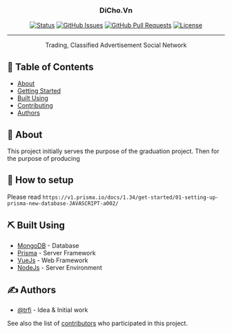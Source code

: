 <!-- <p align="center">
  <a href="" rel="noopener">
 <img width=200px height=200px src="https://i.imgur.com/6wj0hh6.jpg" alt="Project logo"></a>
</p> -->

<h3 align="center">DiCho.Vn</h3>

<div align="center">

[![Status](https://img.shields.io/badge/status-active-success.svg)]()
[![GitHub Issues](https://img.shields.io/github/issues/trfi/DiCho.Vn.svg)](https://github.com/trfi/DiCho.Vn/issues)
[![GitHub Pull Requests](https://img.shields.io/github/issues-pr/trfi/DiCho.Vn.svg)](https://github.com/trfi/DiCho.Vn/pulls)
[![License](https://img.shields.io/badge/license-MIT-blue.svg)](/LICENSE)

</div>

---

<p align="center"> Trading, Classified Advertisement Social Network
    <br> 
</p>

## 📝 Table of Contents

- [About](#about)
- [Getting Started](#setup)
- [Built Using](#built_using)
- [Contributing](../CONTRIBUTING.md)
- [Authors](#authors)

## 🧐 About <a name = "about"></a>

This project initially serves the purpose of the graduation project. Then for the purpose of producing

<!-- ## 🏁 Getting Started <a name = "getting_started"></a>

These instructions will get you a copy of the project up and running on your local machine for development. -->

<!-- ### Prerequisites

What things you need to install the software and how to install them.

```
Give examples
``` -->

## 🏁 How to setup <a name = "setup"></a>

Please read 
`https://v1.prisma.io/docs/1.34/get-started/01-setting-up-prisma-new-database-JAVASCRIPT-a002/`


<!-- ## 🎈 Usage <a name="usage"></a>

Add notes about how to use the system.

## 🚀 Deployment <a name = "deployment"></a>

Add additional notes about how to deploy this on a live system. -->

## ⛏️ Built Using <a name = "built_using"></a>

- [MongoDB](https://www.mongodb.com/) - Database
- [Prisma](https://prisma.io/) - Server Framework
- [VueJs](https://vuejs.org/) - Web Framework
- [NodeJs](https://nodejs.org/en/) - Server Environment

## ✍️ Authors <a name = "authors"></a>

- [@trfi](https://github.com/trfi) - Idea & Initial work

See also the list of [contributors](https://github.com/trfi/DiCho.Vn/graphs/contributors) who participated in this project.
